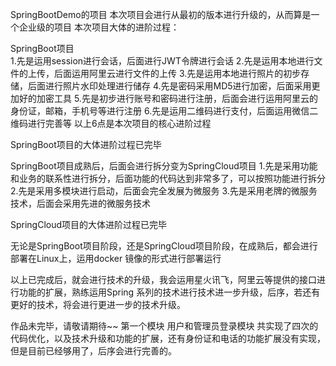 SpringBootDemo的项目
本次项目会进行从最初的版本进行升级的，从而算是一个企业级的项目
本次项目大体的进阶过程：

SpringBoot项目  
1.先是运用session进行会话，后面进行JWT令牌进行会话
2.先是运用本地进行文件的上传，后面运用阿里云进行文件的上传
3.先是运用本地进行照片的初步存储，后面进行照片水印处理进行储存
4.先是密码采用MD5进行加密，后面采用更加好的加密工具
5.先是初步进行账号和密码进行注册，后面会进行运用阿里云的身份证，邮箱，手机号等进行注册
6.先是运用二维码进行支付，后面运用微信二维码进行完善等
以上6点是本次项目的核心进阶过程

SpringBoot项目的大体进阶过程已完毕

SpringBoot项目成熟后，后面会进行拆分变为SpringCloud项目
1.先是采用功能和业务的联系性进行拆分，后面功能的代码达到非常多了，可以按照功能进行拆分
2.先是采用多模块进行启动，后面会完全发展为微服务
3.先是采用老牌的微服务技术，后面会采用先进的微服务技术

SpringCloud项目的大体进阶过程已完毕

无论是SpringBoot项目阶段，还是SpringCloud项目阶段，在成熟后，都会进行部署在Linux上，运用docker
镜像的形式进行部署运行

以上已完成后，就会进行技术的升级，我会运用星火讯飞，阿里云等提供的接口进行功能的扩展，熟练运用Spring
系列的技术进行技术进一步升级，后序，若还有更好的技术，将会进行更进一步的技术升级。

作品未完毕，请敬请期待~~
第一个模块
用户和管理员登录模块
共实现了四次的代码优化，以及技术升级和功能的扩展，还有身份证和电话的功能扩展没有实现，但是目前已经够用了，后序会进行完善的。

